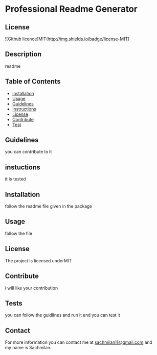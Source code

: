 # Professional Readme Generator

## License

![Github licence]MIT(http://img.shields.io/badge/license-MIT)

## Description

readme

## Table of Contents
* [installation](#installation)
* [Usage](#usage)
* [Guidelines](#guidelines)
* [Instructions](#instructions)
* [License](#license)
* [Contribute](#contribute)
* [Test](#tests)



## Guidelines
you can contribute to it 

## instuctions
it is tested

## Installation
follow the readme file given in the package

## Usage
follow the file

## License
The project is licensed underMIT

## Contribute
i will like your contribution

## Tests
you can follow the guidlines and run it and you can test it

## Contact
For more information you can contact me at sachmilan11@gmail.com and my name is Sachmilan.
